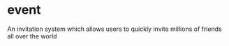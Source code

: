 # event
An invitation system which allows users to quickly invite millions of friends all over the world 
